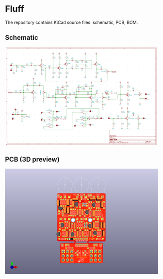 # Fluff

The repository contains KiCad source files: schematic, PCB, BOM.

## Schematic

![](https://github.com/vitaliy-bobrov/fluff/blob/main/images/schematic.png)

## PCB (3D preview)

![](https://github.com/vitaliy-bobrov/fluff/blob/main/images/fluff.png)

